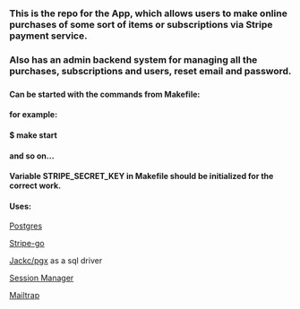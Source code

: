 ### This is the repo for the App, which allows users to make online purchases of some sort of items or subscriptions via Stripe payment service.
### Also has an admin backend system for managing all the purchases, subscriptions and users, reset email and password.
###
#### Can be started with the commands from Makefile:
#### for example:
#### $ make start
#### and so on...

#### Variable STRIPE_SECRET_KEY in Makefile should be initialized for the correct work.
#### Uses:
[Postgres](https://www.postgresql.org/)

[Stripe-go](https://github.com/stripe/stripe-go)

[Jackc/pgx](https://github.com/jackc/pgx) as a sql driver

[Session Manager](https://github.com/alexedwards/scs)

[Mailtrap](https://mailtrap.io/)